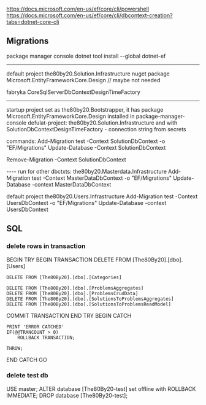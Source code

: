 https://docs.microsoft.com/en-us/ef/core/cli/powershell
https://docs.microsoft.com/en-us/ef/core/cli/dbcontext-creation?tabs=dotnet-core-cli

## Migrations
package manager console
dotnet tool install --global dotnet-ef


--------------
default project the80by20.Solution.Infrastructure
nuget package Microsoft.EntityFrameworkCore.Design // maybe not needed

fabryka CoreSqlServerDbContextDesignTimeFactory

----------------------
startup project set as the80by20.Bootstrapper, it has package Microsoft.EntityFrameworkCore.Design installed 
in package-manager-console defulat-project: the80by20.Solution.Infrastructure
and with SolutionDbContextDesignTimeFactory - connection string from secrets

commands:
Add-Migration test -Context SolutionDbContext -o "EF/Migrations"
Update-Database -Context SolutionDbContext

Remove-Migration -Context SolutionDbContext


---- run for other dbctxts:
the80by20.Masterdata.Infrastructure
Add-Migration test -Context MasterDataDbContext -o "EF/Migrations"
Update-Database -context MasterDataDbContext

default project the80by20.Users.Infrastructure
Add-Migration test -Context UsersDbContext -o "EF/Migrations"
Update-Database -context UsersDbContext

## SQL

### delete rows in transaction
BEGIN TRY
BEGIN TRANSACTION 
	DELETE  FROM [The80By20].[dbo].[Users]

	DELETE FROM [The80By20].[dbo].[Categories]

	DELETE FROM [The80By20].[dbo].[ProblemsAggregates]
	DELETE FROM [The80By20].[dbo].[ProblemsCrudData]
	DELETE FROM [The80By20].[dbo].[SolutionsToProblemsAggregates]
	DELETE FROM [The80By20].[dbo].[SolutionsToProblemsReadModel]

COMMIT TRANSACTION
END TRY
BEGIN CATCH

	PRINT 'ERROR CATCHED'
	IF(@@TRANCOUNT > 0)
		ROLLBACK TRANSACTION;
		
	THROW;

END CATCH
GO

### delete test db
USE master;
ALTER database [The80By20-test] set offline with ROLLBACK IMMEDIATE;
DROP database [The80By20-test];